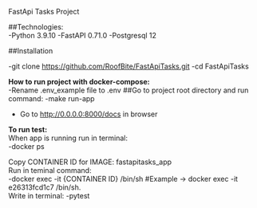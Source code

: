 FastApi Tasks Project

##Technologies: <br>
-Python 3.9.10
-FastAPI 0.71.0
-Postgresql 12

##Installation

-git clone https://github.com/RoofBite/FastApiTasks.git
-cd FastApiTasks

**How to run project with docker-compose:<br>**
-Rename .env_example file to .env
##Go to project root directory and run command:
-make run-app
- Go to http://0.0.0.0:8000/docs in browser

**To run test:<br>**
When app is running run in terminal:<br>
-docker ps <br>

Copy CONTAINER ID for IMAGE: fastapitasks_app<br>
Run in teminal command:<br>
-docker exec -it {CONTAINER ID} /bin/sh        #Example -> docker exec -it e26313fcd1c7 /bin/sh. <br>
Write in terminal:
-pytest



